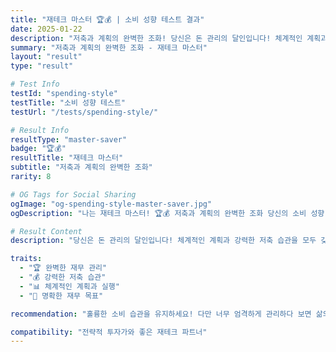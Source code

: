 ```yaml
---
title: "재테크 마스터 🏆💰 | 소비 성향 테스트 결과"
date: 2025-01-22
description: "저축과 계획의 완벽한 조화! 당신은 돈 관리의 달인입니다! 체계적인 계획과 강력한 저축 습관을 모두 갖추고 있어요. 목표를 세우고 꾸준히 실천하며, 미래를 위한 준비가 완벽합니다...."
summary: "저축과 계획의 완벽한 조화 - 재테크 마스터"
layout: "result"
type: "result"

# Test Info
testId: "spending-style"
testTitle: "소비 성향 테스트"
testUrl: "/tests/spending-style/"

# Result Info
resultType: "master-saver"
badge: "🏆💰"
resultTitle: "재테크 마스터"
subtitle: "저축과 계획의 완벽한 조화"
rarity: 8

# OG Tags for Social Sharing
ogImage: "og-spending-style-master-saver.jpg"
ogDescription: "나는 재테크 마스터! 🏆💰 저축과 계획의 완벽한 조화 당신의 소비 성향 테스트 결과는?"

# Result Content
description: "당신은 돈 관리의 달인입니다! 체계적인 계획과 강력한 저축 습관을 모두 갖추고 있어요. 목표를 세우고 꾸준히 실천하며, 미래를 위한 준비가 완벽합니다."

traits:
  - "🏆 완벽한 재무 관리"
  - "💰 강력한 저축 습관"
  - "📊 체계적인 계획과 실행"
  - "🎯 명확한 재무 목표"

recommendation: "훌륭한 소비 습관을 유지하세요! 다만 너무 엄격하게 관리하다 보면 삶의 즐거움을 놓칠 수 있어요. 가끔은 자신을 위한 작은 선물도 괜찮습니다. 현재의 행복도 소중하니까요!"

compatibility: "전략적 투자가와 좋은 재테크 파트너"
---
```

